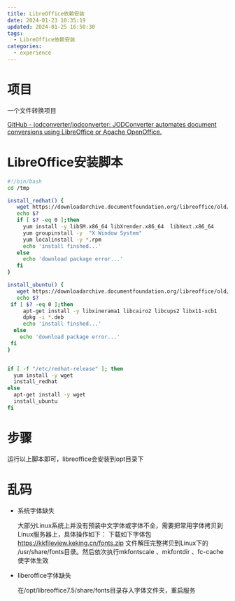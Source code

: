 ```yaml
---
title: LibreOffice依赖安装
date: 2024-01-23 10:35:19
updated: 2024-01-25 16:50:30
tags:
  - LibreOffice依赖安装
categories:
  - experience
---
```


# 项目

一个文件转换项目

[GitHub - jodconverter/jodconverter: JODConverter automates document conversions using LibreOffice or Apache OpenOffice.](https://github.com/jodconverter/jodconverter)

# LibreOffice安装脚本

```sh
#!/bin/bash
cd /tmp

install_redhat() {
   wget https://downloadarchive.documentfoundation.org/libreoffice/old/7.5.3.2/rpm/x86_64/LibreOffice_7.5.3.2_Linux_x86-64_rpm.tar.gz -cO LibreOffice_7_rpm.tar.gz && tar -zxf /tmp/LibreOffice_7_rpm.tar.gz && cd /tmp/LibreOffice_7.5.3.2_Linux_x86-64_rpm/RPMS
   echo $?
   if [ $? -eq 0 ];then
     yum install -y libSM.x86_64 libXrender.x86_64  libXext.x86_64
     yum groupinstall -y  "X Window System"
     yum localinstall -y *.rpm
     echo 'install finshed...'
   else
     echo 'download package error...'
   fi
}

install_ubuntu() {
   wget https://downloadarchive.documentfoundation.org/libreoffice/old/7.5.3.2/deb/x86_64/LibreOffice_7.5.3.2_Linux_x86-64_deb.tar.gz  -cO LibreOffice_7_deb.tar.gz && tar -zxf /tmp/LibreOffice_7_deb.tar.gz && cd /tmp/LibreOffice_7.5.3.2_Linux_x86-64_deb/DEBS
   echo $?
 if [ $? -eq 0 ];then
     apt-get install -y libxinerama1 libcairo2 libcups2 libx11-xcb1
     dpkg -i *.deb
     echo 'install finshed...'
  else
    echo 'download package error...'
 fi
}


if [ -f "/etc/redhat-release" ]; then
  yum install -y wget
  install_redhat
else
  apt-get install -y wget
  install_ubuntu
fi

```

# 步骤

运行以上脚本即可，libreoffice会安装到opt目录下

# 乱码

- 系统字体缺失

    大部分Linux系统上并没有预装中文字体或字体不全，需要把常用字体拷贝到Linux服务器上，具体操作如下： 下载如下字体包 https://kkfileview.keking.cn/fonts.zip 文件解压完整拷贝到Linux下的 /usr/share/fonts目录。然后依次执行mkfontscale 、mkfontdir 、fc-cache使字体生效

- liberoffice字体缺失

    在/opt/libreoffice7.5/share/fonts目录存入字体文件夹，重启服务